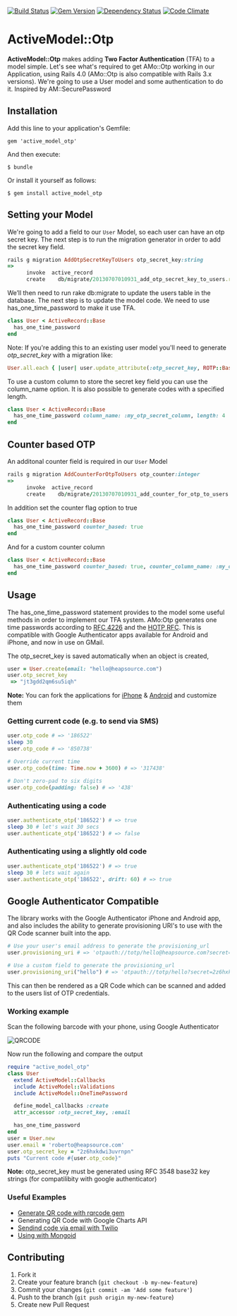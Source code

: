 [![Build Status](https://travis-ci.org/heapsource/active_model_otp.png)](https://travis-ci.org/heapsource/active_model_otp)
[![Gem Version](https://badge.fury.io/rb/active_model_otp.svg)](http://badge.fury.io/rb/active_model_otp)
[![Dependency Status](https://gemnasium.com/heapsource/active_model_otp.svg)](https://gemnasium.com/heapsource/active_model_otp)
[![Code Climate](https://codeclimate.com/github/heapsource/active_model_otp/badges/gpa.svg)](https://codeclimate.com/github/heapsource/active_model_otp)


# ActiveModel::Otp

**ActiveModel::Otp** makes adding **Two Factor Authentication** (TFA) to a model simple. Let's see what's required to get AMo::Otp working in our Application, using Rails 4.0 (AMo::Otp is also compatible with Rails 3.x versions). We're going to use a User model and some authentication to do it. Inspired by AM::SecurePassword

## Installation

Add this line to your application's Gemfile:

    gem 'active_model_otp'

And then execute:

    $ bundle

Or install it yourself as follows:

    $ gem install active_model_otp

## Setting your Model

We're going to add a field to our ``User`` Model, so each user can have an otp secret key. The next step is to run the migration generator in order to add the secret key field.

```ruby
rails g migration AddOtpSecretKeyToUsers otp_secret_key:string
=>
      invoke  active_record
      create    db/migrate/20130707010931_add_otp_secret_key_to_users.rb
```

We’ll then need to run rake db:migrate to update the users table in the database. The next step is to update the model code. We need to use has_one_time_password to make it use TFA.

```ruby
class User < ActiveRecord::Base
  has_one_time_password
end
```

Note: If you're adding this to an existing user model you'll need to generate *otp_secret_key* with a migration like:
```ruby
User.all.each { |user| user.update_attribute(:otp_secret_key, ROTP::Base32.random_base32) }
```

To use a custom column to store the secret key field you can use the column_name option. It is also possible to generate codes with a specified length.

```ruby
class User < ActiveRecord::Base
  has_one_time_password column_name: :my_otp_secret_column, length: 4
end
```

## Counter based OTP

An additonal counter field is required in our ``User`` Model

```ruby
rails g migration AddCounterForOtpToUsers otp_counter:integer
=>
      invoke  active_record
      create    db/migrate/20130707010931_add_counter_for_otp_to_users.rb
```

In addition set the counter flag option to true

```ruby
class User < ActiveRecord::Base
  has_one_time_password counter_based: true
end
```

And for a custom counter column

```ruby
class User < ActiveRecord::Base
  has_one_time_password counter_based: true, counter_column_name: :my_otp_secret_counter_column
end
```


## Usage

The has_one_time_password statement provides to the model some useful methods in order to implement our TFA system. AMo:Otp generates one time passwords according to [RFC 4226](http://tools.ietf.org/html/rfc4226) and the [HOTP RFC](http://tools.ietf.org/html/draft-mraihi-totp-timebased-00). This is compatible with Google Authenticator apps available for Android and iPhone, and now in use on GMail.

The otp_secret_key is saved automatically when an object is created,

```ruby
user = User.create(email: "hello@heapsource.com")
user.otp_secret_key
 => "jt3gdd2qm6su5iqh"
```

**Note:** You can fork the applications for [iPhone](https://github.com/heapsource/google-authenticator) & [Android](https://github.com/heapsource/google-authenticator.android) and customize them

### Getting current code (e.g. to send via SMS)
```ruby
user.otp_code # => '186522'
sleep 30
user.otp_code # => '850738'

# Override current time
user.otp_code(time: Time.now + 3600) # => '317438'

# Don't zero-pad to six digits
user.otp_code(padding: false) # => '438'
```

### Authenticating using a code

```ruby
user.authenticate_otp('186522') # => true
sleep 30 # let's wait 30 secs
user.authenticate_otp('186522') # => false
```

### Authenticating using a slightly old code

```ruby
user.authenticate_otp('186522') # => true
sleep 30 # lets wait again
user.authenticate_otp('186522', drift: 60) # => true
```

## Google Authenticator Compatible

The library works with the Google Authenticator iPhone and Android app, and also includes the ability to generate provisioning URI's to use with the QR Code scanner built into the app.

```ruby
# Use your user's email address to generate the provisioning_url
user.provisioning_uri # => 'otpauth://totp/hello@heapsource.com?secret=2z6hxkdwi3uvrnpn'

# Use a custom field to generate the provisioning_url
user.provisioning_uri("hello") # => 'otpauth://totp/hello?secret=2z6hxkdwi3uvrnpn'
```

This can then be rendered as a QR Code which can be scanned and added to the users list of OTP credentials.

### Working example

Scan the following barcode with your phone, using Google Authenticator

![QRCODE](http://qrfree.kaywa.com/?l=1&s=8&d=otpauth%3A%2F%2Ftotp%2Froberto%40heapsource.com%3Fsecret%3D2z6hxkdwi3uvrnpn)

Now run the following and compare the output

```ruby
require "active_model_otp"
class User
  extend ActiveModel::Callbacks
  include ActiveModel::Validations
  include ActiveModel::OneTimePassword

  define_model_callbacks :create
  attr_accessor :otp_secret_key, :email

  has_one_time_password
end
user = User.new
user.email = 'roberto@heapsource.com'
user.otp_secret_key = "2z6hxkdwi3uvrnpn"
puts "Current code #{user.otp_code}"
```

**Note:** otp_secret_key must be generated using RFC 3548 base32 key strings (for compatilibity with google authenticator)

### Useful Examples

- [Generate QR code with rqrcode gem](https://github.com/heapsource/active_model_otp/wiki/Generate-QR-code-with-rqrcode-gem)
- Generating QR Code with Google Charts API
- [Sendind code via email with Twilio](https://github.com/heapsource/active_model_otp/wiki/Send-code-via-Twilio-SMS)
- [Using with Mongoid](https://github.com/heapsource/active_model_otp/wiki/Using-with-Mongoid)

## Contributing

1. Fork it
2. Create your feature branch (`git checkout -b my-new-feature`)
3. Commit your changes (`git commit -am 'Add some feature'`)
4. Push to the branch (`git push origin my-new-feature`)
5. Create new Pull Request
